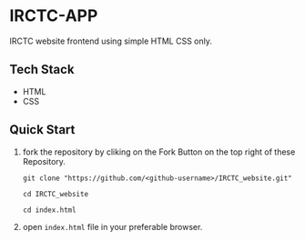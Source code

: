 # IRCTC-APP
IRCTC website frontend using simple HTML CSS only.

## **Tech Stack** 

- HTML
- CSS

## **Quick Start** 

1. fork the repository by cliking on the Fork Button on the top right of these Repository.

    ```
    git clone "https://github.com/<github-username>/IRCTC_website.git"
    ```

    ```
    cd IRCTC_website
    ```

    ```
    cd index.html 
    ```
2. open ``` index.html ``` file in your preferable browser.
